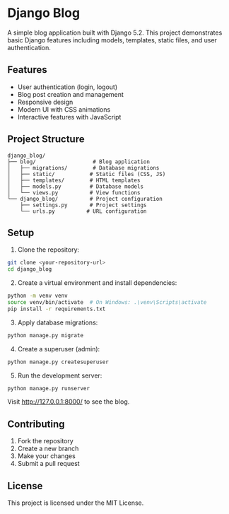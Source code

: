 # Django Blog

A simple blog application built with Django 5.2. This project demonstrates basic Django features including models, templates, static files, and user authentication.

## Features

- User authentication (login, logout)
- Blog post creation and management
- Responsive design
- Modern UI with CSS animations
- Interactive features with JavaScript

## Project Structure

```
django_blog/
├── blog/                  # Blog application
│   ├── migrations/        # Database migrations
│   ├── static/           # Static files (CSS, JS)
│   ├── templates/        # HTML templates
│   ├── models.py         # Database models
│   └── views.py          # View functions
└── django_blog/          # Project configuration
    ├── settings.py       # Project settings
    └── urls.py          # URL configuration
```

## Setup

1. Clone the repository:
```bash
git clone <your-repository-url>
cd django_blog
```

2. Create a virtual environment and install dependencies:
```bash
python -m venv venv
source venv/bin/activate  # On Windows: .\venv\Scripts\activate
pip install -r requirements.txt
```

3. Apply database migrations:
```bash
python manage.py migrate
```

4. Create a superuser (admin):
```bash
python manage.py createsuperuser
```

5. Run the development server:
```bash
python manage.py runserver
```

Visit http://127.0.0.1:8000/ to see the blog.

## Contributing

1. Fork the repository
2. Create a new branch
3. Make your changes
4. Submit a pull request

## License

This project is licensed under the MIT License. 